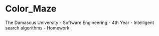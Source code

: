 # Color_Maze
The Damascus University - Software Engineering - 4th Year - Intelligent search algorithms - Homework

